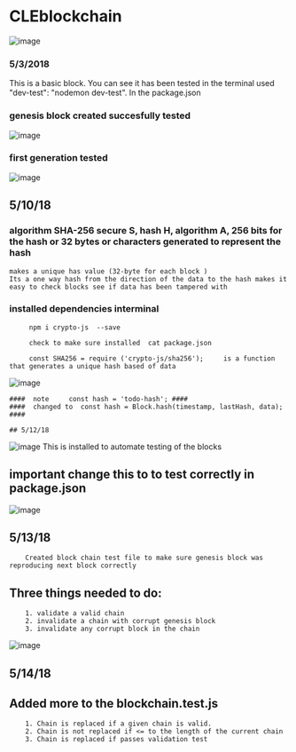 # CLEblockchain
![image](https://user-images.githubusercontent.com/25730453/39607960-153273aa-4f0c-11e8-8ff3-8fed4ba7e8dd.png)

### 5/3/2018
This is a basic block. You can see it has been tested in the terminal used "dev-test": "nodemon dev-test". In the package.json 

### genesis block created succesfully tested 
![image](https://user-images.githubusercontent.com/25730453/39732434-4ebad306-523b-11e8-9de3-aa6dd299c132.png)

### first generation tested
![image](https://user-images.githubusercontent.com/25730453/39791389-6fb05af8-5309-11e8-9ba5-4f228ea4463e.png)


## 5/10/18

### algorithm  SHA-256  secure S, hash H,  algorithm  A,  256 bits for the hash  or 32 bytes or characters generated to represent the hash 

    makes a unique has value (32-byte for each block )
    Its a one way hash from the direction of the data to the hash makes it easy to check blocks see if data has been tampered with 

 ### installed dependencies interminal 
         npm i crypto-js  --save

         check to make sure installed  cat package.json 

         const SHA256 = require ('crypto-js/sha256');     is a function that generates a unique hash based of data 

![image](https://user-images.githubusercontent.com/25730453/39901948-5105cb24-5499-11e8-98d1-eb70bfcb6c34.png)

    ####  note     const hash = 'todo-hash'; ####
    ####  changed to  const hash = Block.hash(timestamp, lastHash, data); ####

    ## 5/12/18

![image](https://user-images.githubusercontent.com/25730453/39960232-13722398-55ed-11e8-8ed4-d564d666579e.png)
        This is installed to automate testing of the blocks 

 ## important change this to to test correctly in package.json ##
![image](https://user-images.githubusercontent.com/25730453/39960523-68765026-55f2-11e8-8be8-5e44e46e979a.png)
       

## 5/13/18 
        Created block chain test file to make sure genesis block was reproducing next block correctly
        

## Three things needed to do:
        1. validate a valid chain
        2. invalidate a chain with corrupt genesis block
        3. invalidate any corrupt block in the chain 
        
![image](https://user-images.githubusercontent.com/25730453/39971699-8598560a-56cd-11e8-88e9-caa8aa8c4221.png)


## 5/14/18
## Added more to the blockchain.test.js 
        1. Chain is replaced if a given chain is valid.
        2. Chain is not replaced if <= to the length of the current chain 
        3. Chain is replaced if passes validation test



